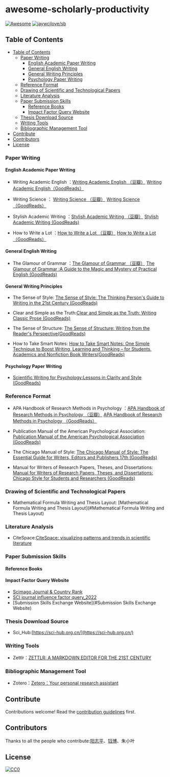 # awesome-scholarly-productivity

<!--rehype:style=font-size: 38px; border-bottom: 0; display: flex; min-height: 260px; align-items: center; justify-content: center;-->

[![Awesome](https://awesome.re/badge.svg)](https://github.com/sindresorhus/awesome) [![jaywcjlove/sb](https://wangchujiang.com/sb/lang/chinese.svg)](README.zh-cn.md)

<!--rehype:style=text-align: center;-->

## Table of Contents

- [Table of Contents](#table-of-contents)
   - [Paper Writing](#Paper-Writing)
        - [English Academic Paper Writing](#English-Academic-Paper-Writing)
        - [General English Writing](#General-English-Writing)
        - [General Writing Principles](#General-Writing-Principles)
        - [Psychology Paper Writing](#Psychology-Paper-Writing)
    - [Reference Format](#Reference-Format)
    - [Drawing of Scientific and Technological Papers](#Drawing-of-Scientific-and-Technological-Papers)
    - [Literature Analysis ](#Literature-Analysis )
    - [Paper Submission Skills](#Paper-Submission-Skills)
        - [Reference Books](#Reference-Books)
        - [Impact Factor Query Website](#Impact-Factor-Query-Website)
    - [Thesis Download Source](#Thesis-Download-Source)
    - [Writing Tools](#Writing-Tools)
    - [Bibliographic Management Tool](#Bibliographic-Management-Tool)
- [Contribute](#contribute)
- [Contributors](#contributors)
- [License](#license)



### Paper Writing
####  English Academic Paper Writing

   -  Writing Academic English ：[Writing Academic English （豆瓣）](https://book.douban.com/subject/2245544/)  [Writing Academic English（GoodReads）](https://www.goodreads.com/book/show/1233109.Writing_Academic_English_Level_4) 

   -  Writing Science ： [Writing Science （豆瓣）](https://book.douban.com/subject/10567201/)   [Writing Science （GoodReads）](https://www.goodreads.com/book/show/13122323-writing-science) 

   -  Stylish Academic Writing ：[Stylish Academic Writing （豆瓣）](https://book.douban.com/subject/10038670/)   [Stylish Academic Writing (GoodReads)](https://www.goodreads.com/book/show/13540208-stylish-academic-writing)  

   -  How to Write a Lot ：[How to Write a Lot （豆瓣）](https://book.douban.com/subject/2486955/) [How to Write a Lot （GoodReads）](https://www.goodreads.com/book/show/39874447-how-to-write-a-lot)

       
             
#### General English Writing
   - The Glamour of Grammar ：[The Glamour of Grammar （豆瓣）](https://book.douban.com/subject/6782834/)  [The Glamour of Grammar :A Guide to the Magic and Mystery of Practical English (GoodReads)](https://www.goodreads.com/book/show/8506640-the-glamour-of-grammar)


#### General Writing Principles
		
   - The Sense of Style:  [The Sense of Style: The Thinking Person's Guide to Writing in the 21st Century (GoodReads)](https://www.goodreads.com/book/show/20821371-the-sense-of-style)

   - Clear and Simple as the Truth:[Clear and Simple as the Truth: Writing Classic Prose (GoodReads)](https://www.goodreads.com/book/show/120549.Clear_and_Simple_as_the_Truth)

   - The Sense of Structure: [The Sense of Structure: Writing from the Reader's Perspective(GoodReads)](https://www.goodreads.com/book/show/3393233-the-sense-of-structure)

  - How to Take Smart Notes: [How to Take Smart Notes: One Simple Technique to Boost Writing, Learning and Thinking – for Students, Academics and Nonfiction Book Writers(GoodReads)](https://www.goodreads.com/book/show/34507927-how-to-take-smart-notes)

#### Psychology Paper Writing
- [Scientific Writing for Psychology:Lessons in Clarity and Style (GoodReads)]([https://www.goodreads.com/book/show/18765374-scientific-writing-for-psychology](https://www.goodreads.com/book/show/18765374-scientific-writing-for-psychology))     


###  Reference Format

- APA Handbook of Research Methods in Psychology ：[APA Handbook of Research Methods in Psychology （豆瓣）](https://book.douban.com/subject/10419508/)  [APA Handbook of Research Methods in Psychology （GoodReads）](https://www.goodreads.com/book/show/14453488-apa-handbook-of-research-methods-in-psychology) 

- Publication Manual of the American Psychological Association: [ Publication Manual of the American Psychological Association (GoodReads)](https://www.goodreads.com/book/show/58452905-publication-manual-of-the-american-psychological-association)

- The Chicago Manual of Style: [The Chicago Manual of Style: The Essential Guide for Writers, Editors and Publishers 17th (GoodReads)](https://www.goodreads.com/book/show/56200122-the-chicago-manual-of-style)

- Manual for Writers of Research Papers, Theses, and Dissertations:  [Manual for Writers of Research Papers, Theses, and Dissertations: Chicago Style for Students and Researchers (GoodReads)](https://www.goodreads.com/book/show/201004.A_Manual_for_Writers_of_Research_Papers_Theses_and_Dissertations)

###  Drawing of Scientific and Technological Papers
- Mathematical Formula Writing and Thesis Layout: [Mathematical Formula Writing and Thesis Layout](#Mathematical Formula Writing and Thesis Layout)

### Literature Analysis 
- CiteSpace:[CiteSpace: visualizing patterns and trends in scientific literature](http://cluster.cis.drexel.edu/~cchen/citespace/) 

###  Paper Submission Skills
#### Reference Books
#### Impact Factor Query Website
- [Scimago Journal & Country Rank](https://www.scimagojr.com/index.php)  
- [SCI journal influence factor query_2022](https://sci.justscience.cn/) 
- [Submission Skills Exchange Website](#Submission Skills Exchange Website)

### Thesis Download Source
- Sci_Hub:[https://sci-hub.org.cn/](https://sci-hub.org.cn/)

### Writing Tools
- Zettlr：[ZETTLR: A MARKDOWN EDITOR FOR THE 21ST CENTURY](https://www.zettlr.com/) 

### Bibliographic Management Tool
- Zotero：[Zetero：Your personal research assistant](https://www.zotero.org/) 

## Contribute

Contributions welcome! Read the [contribution guidelines](CONTRIBUTING.md) first.

## Contributors

Thanks to all the people who contribute:[阳志平](yangzhiping.com/)、[钰博](muguangling.com)、朱小叶

## License

[![CC0][CC0-badge]][CC0-link]

[CC0-badge]: http://mirrors.creativecommons.org/presskit/buttons/88x31/svg/cc-zero.svg
[CC0-link]: https://creativecommons.org/publicdomain/zero/1.0/